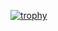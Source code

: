 [![trophy](https://github-profile-trophy.vercel.app/?username=shivc868)](https://github.com/ryo-ma/github-profile-trophy)
